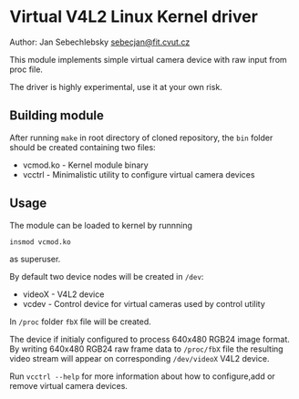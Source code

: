 Virtual V4L2 Linux Kernel driver
================================

Author: Jan Sebechlebsky <sebecjan@fit.cvut.cz>

This module implements simple virtual camera device with raw input from proc file.

The driver is highly experimental, use it at your own risk.

## Building module
After running `make` in root directory of cloned repository, the `bin` folder should be created containing two files:
* vcmod.ko - Kernel module binary
* vcctrl   - Minimalistic utility to configure virtual camera devices

## Usage

The module can be loaded to kernel by runnning
```
insmod vcmod.ko
```
as superuser.

By default two device nodes will be created in `/dev`:
* videoX - V4L2 device
* vcdev - Control device for virtual cameras used by control utility

In `/proc` folder `fbX` file will be created.

The device if initialy configured to process 640x480 RGB24 image format.
By writing 640x480 RGB24 raw frame data to `/proc/fbX` file the resulting video stream will appear on corresponding `/dev/videoX` V4L2 device.

 Run `vcctrl --help` for more information about how to configure,add or remove virtual camera devices.
